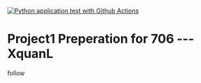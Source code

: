 [![Python application test with Github Actions](https://github.com/nogibjj/codespace-example-706/actions/workflows/main.yml/badge.svg)](https://github.com/nogibjj/codespace-example-706/actions/workflows/main.yml)

# Project1 Preperation for 706 ---XquanL
follow
